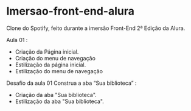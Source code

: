 # Imersao-front-end-alura
 Clone do Spotify, feito durante a imersão Front-End  2ª Edição da Alura.

Aula 01 :

* Criação da Página inicial.
* Criação do menu de navegação
* Estilização da página inicial.
* Estilização do menu de navegação

Desafio da aula 01 Construa a aba “Sua biblioteca” :

* Criação da aba "Sua biblioteca".
* Estilização da aba "Sua biblioteca".


  
